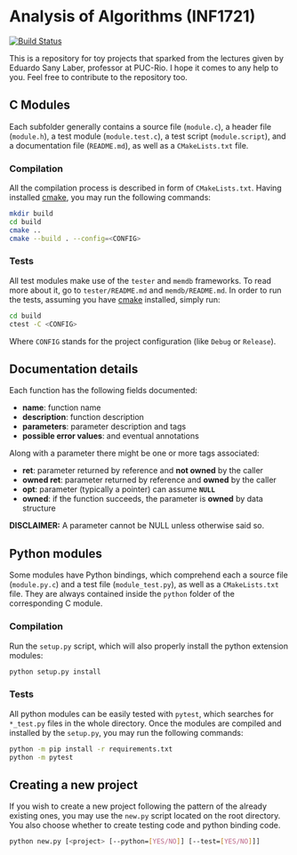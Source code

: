 # Analysis of Algorithms (INF1721)
[![Build Status](https://travis-ci.com/guidanoli/aa.svg?branch=master)](https://travis-ci.com/guidanoli/aa)

This is a repository for toy projects that sparked from the lectures given by Eduardo Sany Laber, professor at PUC-Rio. I hope it comes to any help to you. Feel free to contribute to the repository too.

## C Modules

Each subfolder generally contains a source file (`module.c`), a header file (`module.h`), a test module (`module.test.c`), a test script (`module.script`), and a documentation file (`README.md`), as well as a `CMakeLists.txt` file.

### Compilation

All the compilation process is described in form of `CMakeLists.txt`. Having installed [cmake](https://cmake.org/), you may run the following commands:

```bash
mkdir build
cd build
cmake ..
cmake --build . --config=<CONFIG>
```

### Tests

All test modules make use of the `tester` and `memdb` frameworks. To read more about it, go to `tester/README.md` and `memdb/README.md`. In order to run the tests, assuming you have [cmake](https://cmake.org/) installed, simply run:

```bash
cd build
ctest -C <CONFIG>
```

Where `CONFIG` stands for the project configuration (like `Debug` or `Release`).

## Documentation details

Each function has the following fields documented:

* **name**: function name
* **description**: function description
* **parameters**: parameter description and tags
* **possible error values**: and eventual annotations

Along with a parameter there might be one or more tags associated:

* **ret**: parameter returned by reference and **not owned** by the caller
* **owned ret**: parameter returned by reference and **owned** by the caller
* **opt**: parameter (typically a pointer) can assume **`NULL`**
* **owned**: if the function succeeds, the parameter is **owned** by data structure 

**DISCLAIMER:** A parameter cannot be NULL unless otherwise said so.

## Python modules

Some modules have Python bindings, which comprehend each a source file (`module.py.c`) and a test file (`module_test.py`), as well as a `CMakeLists.txt` file. They are always contained inside the `python` folder of the corresponding C module.

### Compilation

Run the `setup.py` script, which will also properly install the python extension modules:

```bash
python setup.py install
```

### Tests

All python modules can be easily tested with `pytest`, which searches for `*_test.py` files in the whole directory. Once the modules are compiled and installed by the `setup.py`, you may run the following commands:

```bash
python -m pip install -r requirements.txt
python -m pytest
```

## Creating a new project

If you wish to create a new project following the pattern of the already existing ones, you may use the `new.py` script located on the root directory. You also choose whether to create testing code and python binding code.

```bash
python new.py [<project> [--python=[YES/NO]] [--test=[YES/NO]]]
```